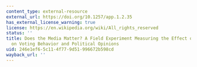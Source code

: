 ```yaml
---
content_type: external-resource
external_url: https://doi.org/10.1257/app.1.2.35
has_external_license_warning: true
license: https://en.wikipedia.org/wiki/All_rights_reserved
status: ''
title: Does the Media Matter? A Field Experiment Measuring the Effect of Newspapers
  on Voting Behavior and Political Opinions
uid: 246e1ef6-5c11-4f77-9d51-996672b598cd
wayback_url: ''
---
```

